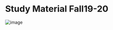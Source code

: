 
# Study Material Fall19-20




  ![image](https://user-images.githubusercontent.com/36210723/71321155-6c71b980-24be-11ea-8fc3-1f9d7e0d7a89.png)
